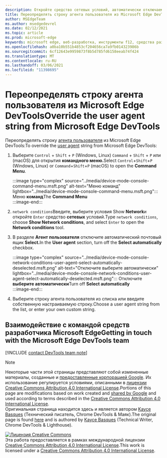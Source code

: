 ```yaml
---
description: Откройте средство сетевых условий, автоматически отключаем Выберите и выберите из списка или введите настраиваемую строку.
title: Переопределять строку агента пользователя из Microsoft Edge DevTools
author: MSEdgeTeam
ms.author: msedgedevrel
ms.date: 02/12/2021
ms.topic: article
ms.prod: microsoft-edge
keywords: microsoft edge, веб-разработка, инструменты f12, средства разработчика
ms.openlocfilehash: a0ba10b551b4853cf204656ca7a9fb014323986b
ms.sourcegitcommit: 6cf12643e9959873f8b5d785fd6158eeab74f424
ms.translationtype: MT
ms.contentlocale: ru-RU
ms.lasthandoff: 03/06/2021
ms.locfileid: "11398695"
---
```

<!-- Copyright Kayce Basques 

   Licensed under the Apache License, Version 2.0 (the "License");
   you may not use this file except in compliance with the License.
   You may obtain a copy of the License at

       https://www.apache.org/licenses/LICENSE-2.0

   Unless required by applicable law or agreed to in writing, software
   distributed under the License is distributed on an "AS IS" BASIS,
   WITHOUT WARRANTIES OR CONDITIONS OF ANY KIND, either express or implied.
   See the License for the specific language governing permissions and
   limitations under the License.  -->

# <a name="override-the-user-agent-string-from-microsoft-edge-devtools"></a><span data-ttu-id="8154e-104">Переопределять строку агента пользователя из Microsoft Edge DevTools</span><span class="sxs-lookup"><span data-stu-id="8154e-104">Override the user agent string from Microsoft Edge DevTools</span></span>  

<span data-ttu-id="8154e-105">Переопределять строку [агента пользователя][MDNUserAgent] из Microsoft Edge DevTools:</span><span class="sxs-lookup"><span data-stu-id="8154e-105">To override the [user agent][MDNUserAgent] string from Microsoft Edge DevTools:</span></span>  

1.  <span data-ttu-id="8154e-106">Выберите `Control` + `Shift` + `P` \(Windows, Linux\) `Command` + `Shift` + `P` или \(macOS\) для открытия **командного меню.**</span><span class="sxs-lookup"><span data-stu-id="8154e-106">Select `Control`+`Shift`+`P` \(Windows, Linux\) or `Command`+`Shift`+`P` \(macOS\) to open the **Command Menu**.</span></span>  
    
    :::image type="complex" source="../media/device-mode-console-command-menu.msft.png" alt-text="Меню команд" lightbox="../media/device-mode-console-command-menu.msft.png":::
       <span data-ttu-id="8154e-108">Меню **команд**</span><span class="sxs-lookup"><span data-stu-id="8154e-108">The **Command Menu**</span></span>  
    :::image-end:::  
    
1.  <span data-ttu-id="8154e-109">`network conditions`Введите, выберите условия Show **Network**и откройте `Enter` средство **сетевых** условий.</span><span class="sxs-lookup"><span data-stu-id="8154e-109">Type `network conditions`, choose **Show Network conditions**, and select `Enter` to open the **Network conditions** tool.</span></span>  
1.  <span data-ttu-id="8154e-110">В разделе **Агент пользователя** отключите автоматический почтовый ящик **Select.**</span><span class="sxs-lookup"><span data-stu-id="8154e-110">In the **User agent** section, turn off the **Select automatically** checkbox.</span></span>  
    
    :::image type="complex" source="../media/device-mode-console-network-conditions-user-agent-select-automatically-deselected.msft.png" alt-text="Отключите выберите автоматически" lightbox="../media/device-mode-console-network-conditions-user-agent-select-automatically-deselected.msft.png":::
       <span data-ttu-id="8154e-112">Отключите **выберите автоматически**</span><span class="sxs-lookup"><span data-stu-id="8154e-112">Turn off **Select automatically**</span></span>  
    :::image-end:::  
    
1.  <span data-ttu-id="8154e-113">Выберите строку агента пользователя из списка или введите собственную настраиваемую строку.</span><span class="sxs-lookup"><span data-stu-id="8154e-113">Choose a user agent string from the list, or enter your own custom string.</span></span>  
    
## <a name="getting-in-touch-with-the-microsoft-edge-devtools-team"></a><span data-ttu-id="8154e-114">Взаимодействие с командой средств разработчика Microsoft Edge</span><span class="sxs-lookup"><span data-stu-id="8154e-114">Getting in touch with the Microsoft Edge DevTools team</span></span>  

[!INCLUDE [contact DevTools team note](../includes/contact-devtools-team-note.md)]  

<!-- links -->  

[MDNUserAgent]: https://developer.mozilla.org/docs/Glossary/User_agent "Агент пользователя | MDN"  

> [!NOTE]
> <span data-ttu-id="8154e-116">Некоторые части этой страницы представляют собой измененные материалы, созданные и [предоставленные корпорацией Google][GoogleSitePolicies]. Их использование регулируется условиями, описанными в [лицензии Creative Commons Attribution 4.0 International License][CCA4IL].</span><span class="sxs-lookup"><span data-stu-id="8154e-116">Portions of this page are modifications based on work created and [shared by Google][GoogleSitePolicies] and used according to terms described in the [Creative Commons Attribution 4.0 International License][CCA4IL].</span></span>  
> <span data-ttu-id="8154e-117">Оригинальная страница [](https://developers.google.com/web/tools/chrome-devtools/device-mode/override-user-agent) находится здесь и является автором [Kayce Basques][KayceBasques] \(Технический писатель, Chrome DevTools \& Маяк\).</span><span class="sxs-lookup"><span data-stu-id="8154e-117">The original page is found [here](https://developers.google.com/web/tools/chrome-devtools/device-mode/override-user-agent) and is authored by [Kayce Basques][KayceBasques] \(Technical Writer, Chrome DevTools \& Lighthouse\).</span></span>  

[![Лицензия Creative Commons][CCby4Image]][CCA4IL]  
<span data-ttu-id="8154e-119">Эта работа предоставляется в рамках международной лицензии [Creative Commons Attribution 4.0 International License][CCA4IL].</span><span class="sxs-lookup"><span data-stu-id="8154e-119">This work is licensed under a [Creative Commons Attribution 4.0 International License][CCA4IL].</span></span>  

[CCA4IL]: https://creativecommons.org/licenses/by/4.0  
[CCby4Image]: https://i.creativecommons.org/l/by/4.0/88x31.png  
[GoogleSitePolicies]: https://developers.google.com/terms/site-policies  
[KayceBasques]: https://developers.google.com/web/resources/contributors/kaycebasques  
